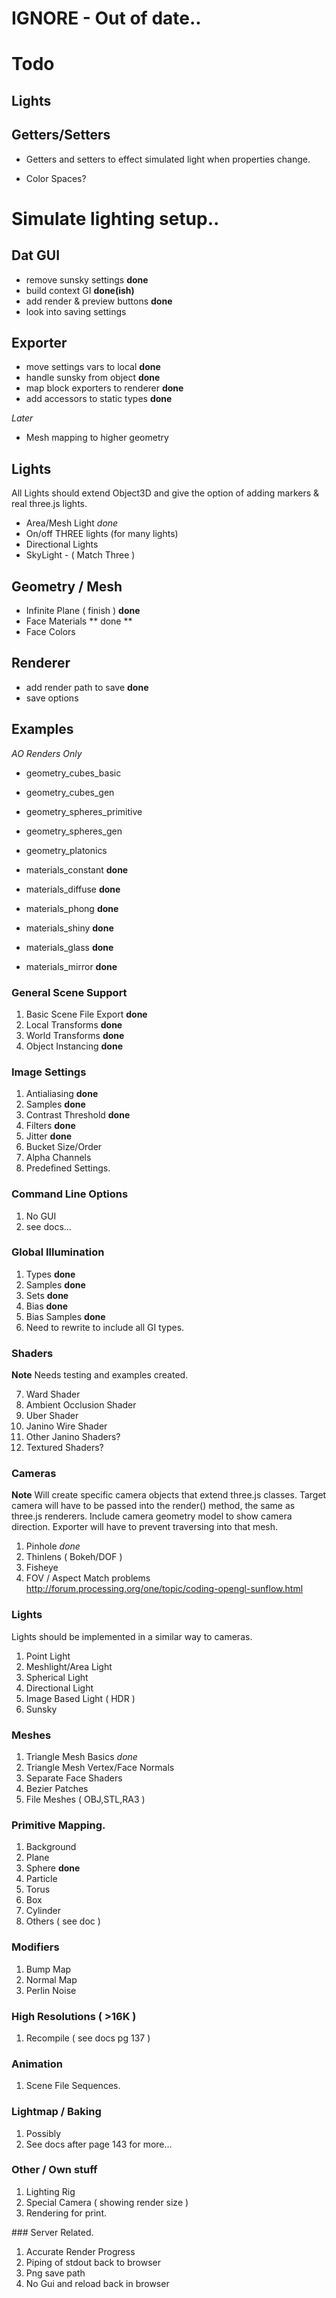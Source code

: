 
# IGNORE - Out of date..

# Todo

## Lights

## Getters/Setters
- Getters and setters to effect simulated light when properties change.


- Color Spaces?


# Simulate lighting setup..

## Dat GUI

- remove sunsky settings **done**
- build context GI **done(ish)**
- add render & preview buttons **done**
- look into saving settings

## Exporter

- move settings vars to local **done**
- handle sunsky from object **done**
- map block exporters to renderer **done**
- add accessors to static types **done**

*Later*

- Mesh mapping to higher geometry

## Lights

All Lights should extend Object3D and give the option of adding markers & real three.js lights.
- Area/Mesh Light *done*
- On/off THREE lights (for many lights)
- Directional Lights
- SkyLight - ( Match Three )

## Geometry / Mesh
- Infinite Plane ( finish ) **done**
- Face Materials ** done **
- Face Colors

## Renderer
- add render path to save **done**
- save options

## Examples

*AO Renders Only*

- geometry_cubes_basic
- geometry_cubes_gen
- geometry_spheres_primitive
- geometry_spheres_gen
- geometry_platonics

- materials_constant **done**
- materials_diffuse **done**
- materials_phong **done**
- materials_shiny **done**
- materials_glass **done**
- materials_mirror **done**

### General Scene Support

1. Basic Scene File Export **done**
2. Local Transforms **done**
3. World Transforms **done**
4. Object Instancing **done**


### Image Settings

1. Antialiasing **done**
2. Samples **done**
3. Contrast Threshold **done**
4. Filters **done**
5. Jitter **done**
6. Bucket Size/Order
7. Alpha Channels
8. Predefined Settings.

### Command Line Options
1. No GUI
2. see docs...


### Global Illumination
1. Types **done**
2. Samples **done**
3. Sets **done**
4. Bias **done**
5. Bias Samples **done**
6. Need to rewrite to include all GI types.

### Shaders

**Note** Needs testing and examples created.


7. Ward Shader
8. Ambient Occlusion Shader
9. Uber Shader
10. Janino Wire Shader
11. Other Janino Shaders?
11. Textured Shaders?

### Cameras

**Note**
Will create specific camera objects that extend three.js classes.
Target camera will have to be passed into the render() method, the same as three.js renderers.
Include camera geometry model to show camera direction.
Exporter will have to prevent traversing into that mesh.

1. Pinhole *done*
2. Thinlens ( Bokeh/DOF )
3. Fisheye
4. FOV / Aspect Match problems http://forum.processing.org/one/topic/coding-opengl-sunflow.html

### Lights

Lights should be implemented in a similar way to cameras.

1. Point Light
2. Meshlight/Area Light
3. Spherical Light
4. Directional Light
5. Image Based Light ( HDR )
6. Sunsky

### Meshes
1. Triangle Mesh Basics *done*
2. Triangle Mesh Vertex/Face Normals
3. Separate Face Shaders
4. Bezier Patches
5. File Meshes ( OBJ,STL,RA3 )

### Primitive Mapping.
1. Background
2. Plane
3. Sphere **done**
4. Particle
5. Torus
6. Box
7. Cylinder
8. Others ( see doc )

### Modifiers
1. Bump Map
2. Normal Map
3. Perlin Noise

### High Resolutions ( >16K )
1. Recompile ( see docs pg 137 )

### Animation
1. Scene File Sequences.

### Lightmap / Baking
1. Possibly
2. See docs after page 143 for more...

### Other / Own stuff
1. Lighting Rig
2. Special Camera ( showing render size )
3. Rendering for print.

### Server Related.
1. Accurate Render Progress
2. Piping of stdout back to browser
3. Png save path
4. No Gui and reload back in browser



